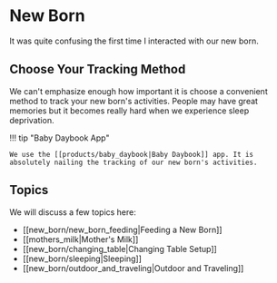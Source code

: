 # New Born

It was quite confusing the first time I interacted with our new born.

## Choose Your Tracking Method

We can't emphasize enough how important it is choose a convenient method to track your new born's activities. People may have great memories but it becomes really hard when we experience sleep deprivation.

!!! tip "Baby Daybook App"

    We use the [[products/baby_daybook|Baby Daybook]] app. It is absolutely nailing the tracking of our new born's activities.

## Topics

We will discuss a few topics here:

- [[new_born/new_born_feeding|Feeding a New Born]]
- [[mothers_milk|Mother's Milk]]
- [[new_born/changing_table|Changing Table Setup]]
- [[new_born/sleeping|Sleeping]]
- [[new_born/outdoor_and_traveling|Outdoor and Traveling]]
